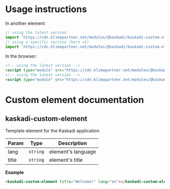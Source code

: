 # Usage instructions

In another element:
```js
// using the latest version
import 'https://cdn.klimapartner.net/modules/@kaskadi/kaskadi-custom-element/kaskadi-custom-element.js'
// using a specific version (here v1)
import 'https://cdn.klimapartner.net/modules/@kaskadi/kaskadi-custom-element/release/v1.0.0/kaskadi-custom-element.js'
```

In the browser:
```html
<!-- using the latest version -->
<script type="module" src="https://cdn.klimapartner.net/modules/@kaskadi/kaskadi-custom-element/kaskadi-custom-element.js"></script>
<!-- using the latest version -->
<script type="module" src="https://cdn.klimapartner.net/modules/@kaskadi/kaskadi-custom-element/release/v1.0.0/kaskadi-custom-element.js"></script>
```

# Custom element documentation

## kaskadi-custom-element

Template element for the Kaskadi application


| Param | Type | Description |
| --- | --- | --- |
| lang | `string` | element's language |
| title | `string` | element's title |

**Example**  
```html
<kaskadi-custom-element title="Welcome!" lang="en"></kaskadi-custom-element>
```
<!-- LINKS -->